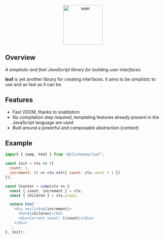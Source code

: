 <div align="center">
  <img src="https://cdn0.iconfinder.com/data/icons/green-world/80/Green_World-14-512.png" alt="seer" width="128px">
</div>

## Overview

_A simplistic and fast JavaScript library for building user interfaces._

**leaf** is yet another library for creating interfaces. It aims to be simplistic to use and as fast as it can be.

## Features

- Fast VDOM, thanks to snabbdom
- No compilation step required, templating features already present in the JavaScript language are used
- Built around a powerful and composable abstraction (context)

## Example

```js
import { comp, html } from "@klintmane/leaf";

const init = ctx => ({
  count: 1,
  increment: () => ctx.set({ count: ctx.count + 1 })
});

const Counter = comp(ctx => {
  const { count, increment } = ctx;
  const { children } = ctx.props;

  return html`
    <div onclick=${increment}>
      <h2>${children}</h2>
      <div>Current count: ${count}</div>
    </div>
  `;
}, init);
```
